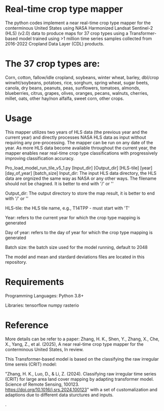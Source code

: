 # Real-time crop type mapper
The python codes implement a near real-time crop type mapper for the conterminous United States using NASA Harmonized Landsat Sentinel-2 (HLS) (v2.0) data to produce maps for 37 crop types using a Transformer-based model trained using >1 million time series samples collected from 2016-2022 Cropland Data Layer (CDL) products. 

# The 37 crop types are: 
Corn, cotton, fallow/idle cropland, soybeans, winter wheat, barley, dbl/crop winwht/soybeans, potatoes, rice, sorghum, spring wheat, sugar beets, canola, dry beans, peanuts, peas, sunflowers, tomatoes, almonds, blueberries, citrus, grapes, olives, oranges, pecans, walnuts, cherries, millet, oats, other hay/non alfalfa, sweet corn, other crops.

# Usage
This mapper utilizes two years of HLS data (the previous year and the current year) and directly processes NASA HLS data as input without requiring any pre-processing. The mapper can be run on any date of the year. As more HLS data become available throughout the current year, the mapper enables near real-time crop type classifications with progressively improving classification accuracy. 

Pro_load_model_run_tile_v5_1.py [Input_dir] [Output_dir] [HLS-tile] [year] [day_of_year] [batch_size]
  Input_dir: The input HLS data directory, the HLS data are orgnized the same way as NASA or any other ways. The filename should not be chagned. It is better to end with '/' or '\'
  
  Output_dir: The output directory to store the map result, it is better to end with '/' or '\'
  
  HLS-tile: the HLS tile name, e.g., T14TPP - must start with 'T'
  
  Year: refers to the current year for which the crop type mapping is generated
  
  Day of year: refers to the day of year for which the crop type mapping is generated
  
  Batch size: the batch size used for the model running, default to 2048

The model and mean and stardard deviations files are located in this repository.  

# Requirements
Programming Languages: Python 3.8+
  
Libraries:
    tensorflow
    numpy
    rasterio
  
# Reference
More details can be refer to a paper: 
Zhang, H. K., Shen, Y., Zhang, X., Che, X., Yang, Z., et al. (2025), A near real-time crop type mapper for the conterminous United States, In review. 

This Transformer-based model is based on the classifying the raw irregular time sereis (CRIT) model: 

"Zhang, H. K., Luo, D., & Li, Z. (2024). Classifying raw irregular time series (CRIT) for large area land cover mapping by adapting transformer model. Science of Remote Sensing, 100123. https://doi.org/10.1016/j.srs.2024.100123" with a set of customalization and adaptions due to different data sturctures and inputs. 

.

